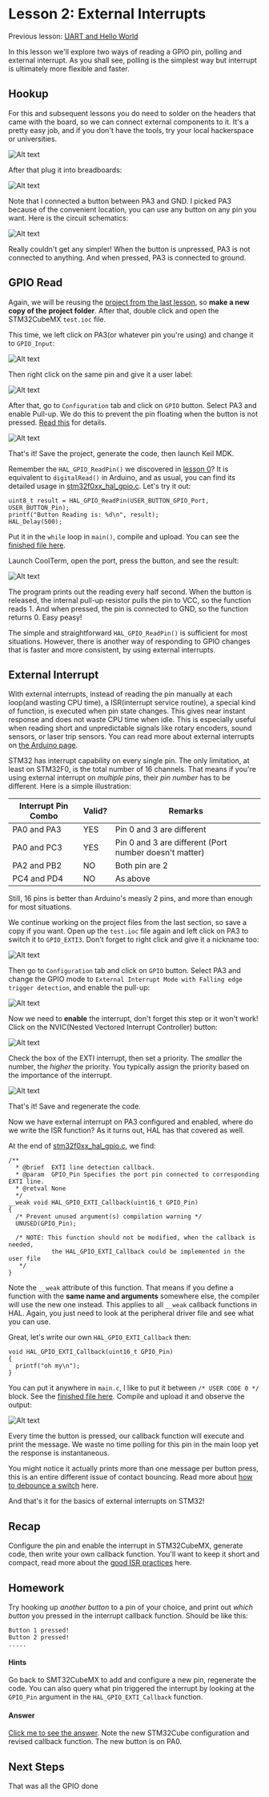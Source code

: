 # Lesson 2: External Interrupts

Previous lesson: [UART and Hello World](../lesson1_serial_helloworld/README.md)

In this lesson we'll explore two ways of reading a GPIO pin, polling and external interrupt. As you shall see, polling is the simplest way but interrupt is ultimately more flexible and faster.

## Hookup

For this and subsequent lessons you do need to solder on the headers that came with the board, so we can connect external components to it. It's a pretty easy job, and if you don't have the tools, try your local hackerspace or universities.

![Alt text](resources/headers.jpg)

After that plug it into breadboards:

![Alt text](resources/bread.jpg)

Note that I connected a button between PA3 and GND. I picked PA3 because of the convenient location, you can use any button on any pin you want. Here is the circuit schematics:

![Alt text](resources/sch.png)

Really couldn't get any simpler! When the button is unpressed, PA3 is not connected to anything. And when pressed, PA3 is connected to ground.

## GPIO Read

Again, we will be reusing the [project from the last lesson](../lesson1_serial_helloworld/sample_code_polling), so **make a new copy of the project folder**. After that, double click and open the STM32CubeMX `test.ioc` file.

This time, we left click on PA3(or whatever pin you're using) and change it to `GPIO_Input`:

![Alt text](resources/cubesel.png)

Then right click on the same pin and give it a user label:

![Alt text](resources/cubeub.png)

After that, go to `Configuration` tab and click on `GPIO` button. Select PA3 and enable Pull-up. We do this to prevent the pin floating when the button is not pressed. [Read this](https://learn.sparkfun.com/tutorials/pull-up-resistors) for details.

![Alt text](resources/cubepu.png)

That's it! Save the project, generate the code, then launch Keil MDK.

Remember the `HAL_GPIO_ReadPin()` we discovered in [lesson 0](../lesson0_intro_blinkLED/README.md#the-stm32-hal-libraries)? It is equivalent to `digitalRead()` in Arduino, and as usual, you can find its detailed usage in [stm32f0xx_hal_gpio.c](sample_code_polling/Drivers/STM32F0xx_HAL_Driver/Src/stm32f0xx_hal_gpio.c). Let's try it out:

```
uint8_t result = HAL_GPIO_ReadPin(USER_BUTTON_GPIO_Port, USER_BUTTON_Pin);
printf("Button Reading is: %d\n", result);
HAL_Delay(500);
```

Put it in the `while` loop in `main()`, compile and upload. You can see the [finished file here](sample_code_polling/Src/main.c).

Launch CoolTerm, open the port, press the button, and see the result:

![Alt text](resources/butpoll.png)

The program prints out the reading every half second. When the button is released, the internal pull-up resistor pulls the pin to VCC, so the function reads 1. And when pressed, the pin is connected to GND, so the function returns 0. Easy peasy!

The simple and straightforward `HAL_GPIO_ReadPin()` is sufficient for most situations. However, there is another way of responding to GPIO changes that is faster and more consistent, by using external interrupts.

## External Interrupt

With external interrupts, instead of reading the pin manually at each loop(and wasting CPU time), a ISR(interrupt service routine), a special kind of function, is executed when pin state changes. This gives near instant response and does not waste CPU time when idle. This is especially useful when reading short and unpredictable signals like rotary encoders, sound sensors, or laser trip sensors. You can read more about external interrupts on [the Arduino page](https://www.arduino.cc/reference/en/language/functions/external-interrupts/attachinterrupt/).

STM32 has interrupt capability on every single pin. The only limitation, at least on STM32F0, is the total number of 16 channels. That means if you're using external interrupt on *multiple pins*, their *pin number* has to be different. Here is a simple illustration:

| Interrupt Pin Combo | Valid? | Remarks                                                |
|---------------------|--------|--------------------------------------------------------|
| PA0 and PA3         | YES    | Pin 0 and 3 are different                              |
| PA0 and PC3         | YES    | Pin 0 and 3 are different (Port number doesn't matter) |
| PA2 and PB2         | NO     | Both pin are 2                                         |
| PC4 and PD4         | NO     | As above                                               |

Still, 16 pins is better than Arduino's measly 2 pins, and more than enough for most situations.

We continue working on the project files from the last section, so save a copy if you want. Open up the `test.ioc` file again and left click on PA3 to switch it to `GPIO_EXTI3`. Don't forget to right click and give it a nickname too:

![Alt text](resources/cubexit.png)

Then go to `Configuration` tab and click on `GPIO` button. Select PA3 and change the GPIO mode to `External Interrupt Mode with Falling edge trigger detection`, and enable the pull-up:

![Alt text](resources/cubeedge.png)

Now we need to **enable** the interrupt, don't forget this step or it won't work! Click on the NVIC(Nested Vectored Interrupt Controller) button:

![Alt text](resources/cubenvic.png)

Check the box of the EXTI interrupt, then set a priority. The *smaller* the number, the *higher* the priority. You typically assign the priority based on the importance of the interrupt.

![Alt text](resources/cubenset.png)

That's it! Save and regenerate the code.

Now we have external interrupt on PA3 configured and enabled, where do we write the ISR function? As it turns out, HAL has that covered as well.

At the end of [stm32f0xx_hal_gpio.c](sample_code_polling/Drivers/STM32F0xx_HAL_Driver/Src/stm32f0xx_hal_gpio.c), we find:

```
/**
  * @brief  EXTI line detection callback.
  * @param  GPIO_Pin Specifies the port pin connected to corresponding EXTI line.
  * @retval None
  */
__weak void HAL_GPIO_EXTI_Callback(uint16_t GPIO_Pin)
{
  /* Prevent unused argument(s) compilation warning */
  UNUSED(GPIO_Pin);

  /* NOTE: This function should not be modified, when the callback is needed,
            the HAL_GPIO_EXTI_Callback could be implemented in the user file
   */ 
}
```

Note the `__weak` attribute of this function. That means if you define a function with the **same name and arguments** somewhere else, the compiler will  use the new one instead. This applies to all `__weak` callback functions in HAL. Again, you just need to look at the peripheral driver file and see what you can use.

Great, let's write our own `HAL_GPIO_EXTI_Callback` then:

```
void HAL_GPIO_EXTI_Callback(uint16_t GPIO_Pin)
{
  printf("oh my\n");
}
```

You can put it anywhere in `main.c`, I like to put it between `/* USER CODE 0 */` block. See the [finished file here](sample_code_extint/Src/main.c). Compile and upload it and observe the output:

![Alt text](resources/bounce.png)

Every time the button is pressed, our callback function will execute and print the message. We waste no time polling for this pin in the main loop yet the response is instantaneous.

You might notice it actually prints more than one message per button press, this is an entire different issue of contact bouncing. Read more about [how to debounce a switch](http://coder-tronics.com/switch-debouncing-tutorial-pt1/) here.

And that's it for the basics of external interrupts on STM32!

## Recap

Configure the pin and enable the interrupt in STM32CubeMX, generate code, then write your own callback function. You'll want to keep it short and compact, read more about the [good ISR practices](https://betterembsw.blogspot.co.uk/2013/03/rules-for-using-interrupts.html) here.

## Homework

Try hooking up *another button* to a pin of your choice, and print out *which button* you pressed in the interrupt callback function. Should be like this:

```
Button 1 pressed!
Button 2 pressed!
.....
```

#### Hints

Go back to SMT32CubeMX to add and configure a new pin, regenerate the code. You can also query what pin triggered the interrupt by looking at the `GPIO_Pin` argument in the `HAL_GPIO_EXTI_Callback` function.

#### Answer

[Click me to see the answer](homework_answer). Note the new STM32Cube configuration and revised callback function. The new button is on PA0.

## Next Steps

That was all the GPIO done